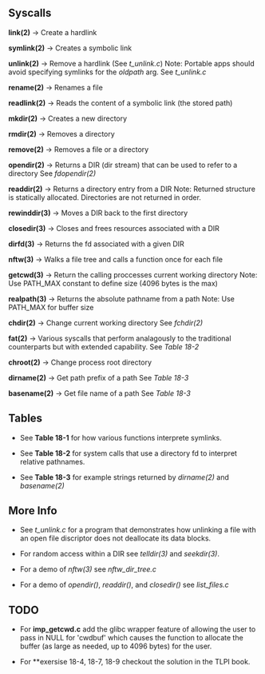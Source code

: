 ## Syscalls

**link(2)** -> Create a hardlink

**symlink(2)** -> Creates a symbolic link

**unlink(2)** -> Remove a hardlink (See *t_unlink.c*)
Note: Portable apps should avoid specifying symlinks for the *oldpath* arg.
See *t_unlink.c*

**rename(2)** -> Renames a file

**readlink(2)** -> Reads the content of a symbolic link (the stored path)

**mkdir(2)** -> Creates a new directory

**rmdir(2)** -> Removes a directory

**remove(2)** -> Removes a file or a directory

**opendir(2)** -> Returns a DIR (dir stream) that can be used to refer to a directory
See *fdopendir(2)*

**readdir(2)** -> Returns a directory entry from a DIR
Note: Returned structure is statically allocated. Directories are not returned
in order.

**rewinddir(3)** -> Moves a DIR back to the first directory

**closedir(3)** -> Closes and frees resources associated with a DIR

**dirfd(3)** -> Returns the fd associated with a given DIR

**nftw(3)** -> Walks a file tree and calls a function once for each file

**getcwd(3)** -> Return the calling proccesses current working directory
Note: Use PATH_MAX constant to define size (4096 bytes is the max)

**realpath(3)** -> Returns the absolute pathname from a path
Note: Use PATH_MAX for buffer size

**chdir(2)** -> Change current working directory
See *fchdir(2)*

**f<trad>at(2)** -> Various syscalls that perform analagously to
the traditional counterparts but with extended capability.
See *Table 18-2*

**chroot(2)** -> Change process root directory

**dirname(2)** -> Get path prefix of a path
See *Table 18-3*

**basename(2)** -> Get file name of a path
See *Table 18-3*

## Tables

- See **Table 18-1** for how various functions interprete symlinks.

- See **Table 18-2** for system calls that use a directory fd to interpret
relative pathnames.

- See **Table 18-3** for example strings returned by *dirname(2)* and *basename(2)*

## More Info

- See *t_unlink.c* for a program that demonstrates how unlinking a
  file with an open file discriptor does not deallocate its data
  blocks.

- For random access within a DIR see *telldir(3)* and *seekdir(3)*.

- For a demo of *nftw(3)* see *nftw_dir_tree.c*

- For a demo of *opendir()*, *readdir()*, and *closedir()* see
  *list_files.c*

## TODO

- For **imp_getcwd.c** add the glibc wrapper feature of allowing the user
  to pass in NULL for 'cwdbuf' which causes the function to allocate the
  buffer (as large as needed, up to 4096 bytes) for the user.

- For **exersise 18-4, 18-7, 18-9 checkout the solution in the TLPI book.
